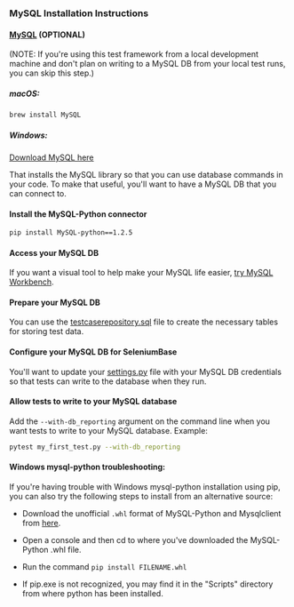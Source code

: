 ### MySQL Installation Instructions


#### [MySQL](http://www.mysql.com/) (OPTIONAL)

(NOTE: If you're using this test framework from a local development machine and don't plan on writing to a MySQL DB from your local test runs, you can skip this step.)

##### macOS:
```bash
brew install MySQL
```

##### Windows:
[Download MySQL here](http://dev.mysql.com/downloads/windows/)

That installs the MySQL library so that you can use database commands in your code. To make that useful, you'll want to have a MySQL DB that you can connect to.

#### Install the MySQL-Python connector

```bash
pip install MySQL-python==1.2.5
```

#### Access your MySQL DB

If you want a visual tool to help make your MySQL life easier, [try MySQL Workbench](http://dev.mysql.com/downloads/workbench/).

#### Prepare your MySQL DB

You can use the [testcaserepository.sql](https://github.com/seleniumbase/SeleniumBase/blob/master/seleniumbase/core/testcaserepository.sql) file to create the necessary tables for storing test data.

#### Configure your MySQL DB for SeleniumBase

You'll want to update your [settings.py](https://github.com/seleniumbase/SeleniumBase/blob/master/seleniumbase/config/settings.py) file with your MySQL DB credentials so that tests can write to the database when they run.

#### Allow tests to write to your MySQL database

Add the ``--with-db_reporting`` argument on the command line when you want tests to write to your MySQL database.
Example:
```bash
pytest my_first_test.py --with-db_reporting
```

#### Windows mysql-python troubleshooting:

If you're having trouble with Windows mysql-python installation using pip, you can also try the following steps to install from an alternative source:

* Download the unofficial ``.whl`` format of MySQL-Python and Mysqlclient from [here](http://www.lfd.uci.edu/~gohlke/pythonlibs/#mysql-python).

* Open a console and then cd to where you've downloaded the MySQL-Python .whl file.

* Run the command ``pip install FILENAME.whl``

* If pip.exe is not recognized, you may find it in the "Scripts" directory from where python has been installed.
